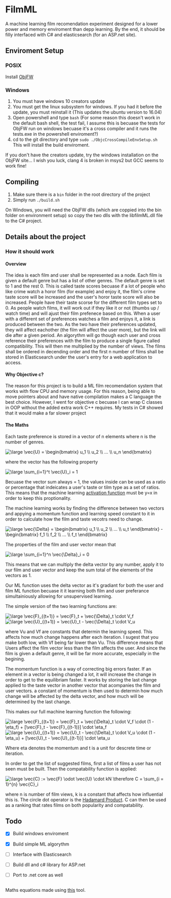 # FilmML
A machine learning film recomendation experiment designed for a lower power and memory enviroment than depp learning. By the end, it should be filly interfaced with C# and elasticsearch (for an ASP.net site).

## Enviroment Setup
### POSIX
Install [ObjFW](https://github.com/Midar/objfw)
### Windows
1. You must have windows 10 creators update
2. You must get the linux subsystem for windows. If you had it before the update, you must reinstall it (This updates the ubuntu version to 16.04)
3. Open powershell and type ```bash``` (For some reason this doesn't work in the default bash shell, the test fail, I assume this is becuase the tests for ObjFW run on windows becuase it's a cross compiler and it runs the tests.exe in the powershell enviroment?)
4. cd to the git directory and type ```sudo ./ObjcCrossCompileEnvSetup.sh``` This will install the build enviroment.

If you don't have the creators update, try the windows installation on the ObjFW site... I wish you luck, clang 4 is broken in msys2 but GCC seems to work fine!

## Compiling
1. Make sure there is a ```bin``` folder in the root directory of the project
2. Simply run ```./build.sh```

On Windows, you will need the ObjFW dlls (which are coppied into the bin folder on environment setup) so copy the two dlls with the libfilmML.dll file to the C# project.

## Details about the project
### How it should work
#### Overview
The idea is each film and user shall be represented as a node. Each film is given a default genre but has a list of other genres. The default genre is set to 1 and the rest 0. This is called taste scores becuase if a lot of people who like crime watch a horor film (for example) and enjoy it, the film's crime taste score will be increased and the user's horor taste score will also be increased. People have their taste scorse for the different film types set to 0. As people watch films, it will work out if they like it or not (thumbs up / watch time) and will ajust their film prefenece based on this. When a user with a different set of preferences watches a film and enjoys it, a link is produced between the two. As the two have their preferences updated, they will affect eachother (the film will affect the user more), but the link will die after a given period. An algorythm will go though each user and cross reference their preferences with the film to produce a single figure called compatibility. This will then me multiplied by the number of views. The films shall be ordered in decending order and the first n number of films shall be stored in Elasticsearch under the user's entry for a web application to access.

#### Why Objective c?
The reason for this project is to build a ML film recomendation system that works with flow CPU and memory usage. For this reason, being able to move pointers about and have native compilation makes a C language the best choice. However, I went for objective c becuase I can wrap C classes in OOP without the added extra work C++ requires. My tests in C# showed that it would make a far slower project

#### The Maths
Each taste preference is stored in a vector of n elements where n is the number of genres.

<img src="https://latex.codecogs.com/gif.latex?\large&space;\vec{U}&space;=&space;\begin{bmatrix}&space;u_1&space;\\&space;u_2&space;\\&space;...&space;\\&space;u_n&space;\end{bmatrix}" title="\large \vec{U} = \begin{bmatrix} u_1 \\ u_2 \\ ... \\ u_n \end{bmatrix}" />

where the vector has the following property

<img src="https://latex.codecogs.com/gif.latex?\large&space;\sum_{i=1}^t&space;\vec{U}_i&space;=&space;1" title="\large \sum_{i=1}^t \vec{U}_i = 1" />

Becuase the vector sum always = 1, the values inside can be used as a ratio or percentage that indeicates a user's taste or tilm type as a set of ratios. This means that the machine learning [activation function](https://en.wikipedia.org/wiki/Activation_function) must be y=x in order to keep this proptionality.

The machine learning works by finding the difference between two vectors and appying a momentum function and learning speed constant to it in order to calculate how the film and taste vecotrs need to change.

<img src="https://latex.codecogs.com/gif.latex?\large&space;\vec{\Delta}&space;=&space;\begin{bmatrix}&space;u_1&space;\\&space;u_2&space;\\&space;...&space;\\&space;u_n&space;\end{bmatrix}&space;-&space;\begin{bmatrix}&space;f_1&space;\\&space;f_2&space;\\&space;...&space;\\&space;f_n&space;\end{bmatrix}" title="\large \vec{\Delta} = \begin{bmatrix} u_1 \\ u_2 \\ ... \\ u_t \end{bmatrix} - \begin{bmatrix} f_1 \\ f_2 \\ ... \\ f_t \end{bmatrix}" />

The properties of the film and user vector mean that

<img src="https://latex.codecogs.com/gif.latex?\large&space;\sum_{i=1}^n&space;\vec{\Delta}_i&space;=&space;0" title="\large \sum_{i=1}^n \vec{\Delta}_i = 0" />

This means that we can multiply the delta vector by any number, apply it to our film and user vector and keep the sum total of the elements of the vectors as 1.

Our ML function uses the delta vector as it's gradiant for both the user and film ML function becuase it it learning both film and user preferance simultainiously allowing for unsupervised learning.

The simple version of the two learning functions are:

<img src="https://latex.codecogs.com/gif.latex?\large&space;\vec{F}_{(t&plus;1)}&space;=&space;\vec{F}_t&space;&plus;&space;\vec{\Delta}_t&space;\cdot&space;V_f" title="\large \vec{F}_{(t+1)} = \vec{F}_t + \vec{\Delta}_t \cdot V_f" />
<br />
<img src="https://latex.codecogs.com/gif.latex?\large&space;\vec{U}_{(t&plus;1)}&space;=&space;\vec{U}_t&space;-&space;\vec{\Delta}_t&space;\cdot&space;V_u" title="\large \vec{U}_{(t+1)} = \vec{U}_t - \vec{\Delta}_t \cdot V_u" />

where Vu and Vf are constants that determin the learning speed. This affects how much change happens after each iteration. I sugest that you make both low, with Vf being far lower than Vu. This difference means that Users affect the film vector less than the film affects the user. And since the film is given a default genre, it will be far more accurate, especially in the begining.

The momentum function is a way of correcting big errors faster. If an element in a vector is being changed a lot, it will increase the change in order to get to the equilibriam faster. It works by storing the last change applied to the taste vector in another vector that acompanies the film and user vectors. a constant of momentum is then used to determin how much change will be affected by the delta vector, and how much will be determined by the last change.

This makes our full machine learning function the following:

<img src="https://latex.codecogs.com/gif.latex?\large&space;\vec{F}_{(t&plus;1)}&space;=&space;\vec{F}_t&space;&plus;&space;\vec{\Delta}_t&space;\cdot&space;V_f&space;\cdot&space;(1&space;-&space;\eta_f)&space;&plus;&space;[\vec{F}_t&space;-&space;\vec{F}_{(t-1)}]&space;\cdot&space;\eta_f" title="\large \vec{F}_{(t+1)} = \vec{F}_t + \vec{\Delta}_t \cdot V_f \cdot (1 - \eta_f) + [\vec{F}_t - \vec{F}_{(t-1)}] \cdot \eta_f" />
<br />
<img src="https://latex.codecogs.com/gif.latex?\large&space;\vec{U}_{(t&plus;1)}&space;=&space;\vec{U}_t&space;-&space;\vec{\Delta}_t&space;\cdot&space;V_u&space;\cdot&space;(1&space;-&space;\eta_u)&space;&plus;&space;[\vec{U}_t&space;-&space;\vec{U}_{(t-1)}]&space;\cdot&space;\eta_u" title="\large \vec{U}_{(t+1)} = \vec{U}_t - \vec{\Delta}_t \cdot V_u \cdot (1 - \eta_u) + [\vec{U}_t - \vec{U}_{(t-1)}] \cdot \eta_u" />

Where eta denotes the momentum and t is a unit for descrete time or iteration.

In order to get the list of suggested films, first a list of films a user has not seen must be built. Then the compatability function is applied:

<img src="https://latex.codecogs.com/gif.latex?\large&space;\vec{C}&space;:=&space;\vec{F}&space;\odot&space;\vec{U}&space;\cdot&space;kN&space;\therefore&space;C&space;=&space;\sum_{i&space;=&space;1}^{n}&space;\vec{C}_i" title="\large \vec{C} := \vec{F} \odot \vec{U} \cdot kN \therefore C = \sum_{i = 1}^{n} \vec{C}_i"/>

where n is number of film views, k is a constant that affects how influential this is. The circle dot operator is the [Hadamard Product](https://en.wikipedia.org/wiki/Hadamard_product_(matrices)). C can then be used as a ranking that rates films on both popularity and compatability.

## Todo
- [x] Build windows enviroment
- [x] Build simple ML algorythm
- [ ] Interface with Elasticsearch
- [ ] Build dll and c# library for ASP.net
- [ ] Port to .net core as well


##
Maths equations made using [this](https://www.codecogs.com/eqnedit.php?]) tool.
